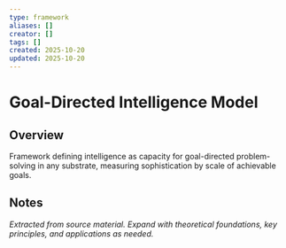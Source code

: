 ```yaml
---
type: framework
aliases: []
creator: []
tags: []
created: 2025-10-20
updated: 2025-10-20
---
```


# Goal-Directed Intelligence Model

## Overview

Framework defining intelligence as capacity for goal-directed problem-solving in any substrate, measuring sophistication by scale of achievable goals.

## Notes

*Extracted from source material. Expand with theoretical foundations, key principles, and applications as needed.*
